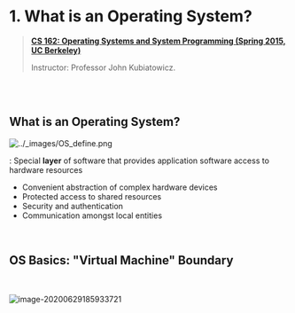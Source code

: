 # 1. What is an Operating System?

> [**CS 162: Operating Systems and System Programming (Spring 2015, UC Berkeley)**](http://www.infocobuild.com/education/audio-video-courses/computer-science/cs162-spring2015-berkeley.html)
>
> Instructor: Professor John Kubiatowicz.

<br>

<br>

## What is an Operating System?

![../_images/OS_define.png](http://faculty.salina.k-state.edu/tim/ossg/_images/OS_define.png)

: Special **layer** of software that provides application software access to hardware resources

- Convenient abstraction of complex hardware devices
- Protected access to shared resources
- Security and authentication
- Communication amongst local entities

<br>

## OS Basics: "Virtual Machine" Boundary

<br>

![image-20200629185933721](../images/image-20200629185933721.png)

<br>

